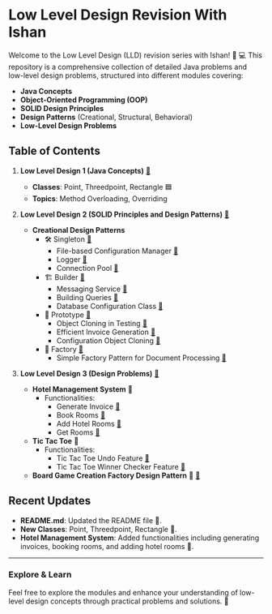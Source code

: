 # Low Level Design Revision With Ishan

Welcome to the Low Level Design (LLD) revision series with Ishan! 🚀 💻
This repository is a comprehensive collection of detailed Java problems and low-level design problems, structured into
different modules covering:

- **Java Concepts**
- **Object-Oriented Programming (OOP)**
- **SOLID Design Principles**
- **Design Patterns** (Creational, Structural, Behavioral)
- **Low-Level Design Problems**

## Table of Contents

1. **Low Level Design 1 (Java Concepts)** [🔗](/lld-1/)
    - **Classes**: Point, Threedpoint, Rectangle 🟦
    - **Topics**: Method Overloading, Overriding

2. **Low Level Design 2 (SOLID Principles and Design Patterns)** [🔗](/lld-2/)
    - **Creational Design Patterns**
        - 🛠️ Singleton [🔗](/lld-2/src/main/java/singleton)
            - File-based Configuration Manager [🔗](/lld-2/src/main/java/singleton/q1)
            - Logger [🔗](/lld-2/src/main/java/singleton/q2)
            - Connection Pool [🔗](/lld-2/src/main/java/singleton/q3)
        - 🏗️ Builder [🔗](/lld-2/src/main/java/builder)
            - Messaging Service [🔗](/lld-2/src/main/java/builder/q1)
            - Building Queries [🔗](/lld-2/src/main/java/builder/q2)
            - Database Configuration Class [🔗](/lld-2/src/main/java/builder/q3)
        - 🧬 Prototype [🔗](/lld-2/src/main/java/prototype)
            - Object Cloning in Testing [🔗](/lld-2/src/main/java/prototype/q1)
            - Efficient Invoice Generation [🔗](/lld-2/src/main/java/prototype/q2)
            - Configuration Object Cloning [🔗](/lld-2/src/main/java/prototype/q3)
        - 🧬 Factory [🔗](/lld-2/src/main/java/factory)
            - Simple Factory Pattern for Document Processing [🔗](/lld-2/src/main/java/factory/q1)

3. **Low Level Design 3 (Design Problems)** [🔗](/lld-3/)
    - **Hotel Management System** 🏨
        - Functionalities:
            - Generate Invoice [🔗](/lld-3/src/main/java/class2/generateinvoices)
            - Book Rooms [🔗](/lld-3/src/main/java/class2/bookrooms)
            - Add Hotel Rooms [🔗](/lld-3/src/main/java/class2/addroomshotelmanagement)
            - Get Rooms [🔗](/lld-3/src/main/java/class2/getrooms)
    - **Tic Tac Toe** 🏨
        - Functionalities:
            - Tic Tac Toe Undo Feature [🔗](/lld-3/src/main/java/class3/tttundo)
            - Tic Tac Toe Winner Checker Feature [🔗](/lld-3/src/main/java/class3/tttwinnerchecker)
    - **Board Game Creation Factory Design Pattern** 🏨 [🔗](/lld-3/src/main/java/class3/boardgamecreation)

## Recent Updates

- **README.md**: Updated the README file 📄.
- **New Classes**: Point, Threedpoint, Rectangle 📐.
- **Hotel Management System**: Added functionalities including generating invoices, booking rooms, and adding hotel
  rooms 🏢.

---

### Explore & Learn

Feel free to explore the modules and enhance your understanding of low-level design concepts through practical problems
and solutions. 🌟


